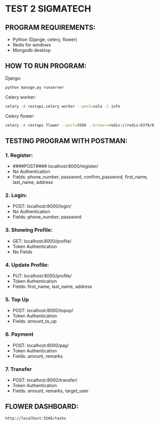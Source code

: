 # TEST 2 SIGMATECH
## PROGRAM REQUIREMENTS:
- Python (Djange, celery, flower)
- Redis for windows
- Mongodb desktop

## HOW TO RUN PROGRAM:
Django:
```bash
python manage.py runserver
```
Celery worker:
```bash
celery -A restapi.celery worker --pool=solo -l info
```
Celery flower:
```bash
celery -A restapi flower --port=5566 --broker=redis://redis:6379/0
```

## TESTING PROGRAM WITH POSTMAN:
### 1. Register:
- ####POST#### localhost:8000/register/
- No Authentication
- Fields: phone_number, password, confirm_password, first_name, last_name, address

### 2. Login:
- POST: localhost:8000/login/
- No Authentication
- Fields: phone_number, password

### 3. Showing Profile:
- GET: localhost:8000/profile/
- Token Authentication
- No Fields

### 4. Update Profile:
- PUT: localhost:8000/profile/
- Token Authentication
- Fields: first_name, last_name, address

### 5. Top Up
- POST: localhost:8000/topup/
- Token Authentication
- Fields: amount_to_up

### 6. Payment 
- POST: localhost:8000/pay/
- Token Authentication
- Fields: amount, remarks

### 7. Transfer
- POST: localhost:8000/transfer/
- Token Authentication
- Fields: amount, remarks, target_user

## FLOWER DASHBOARD:
```bash
http://localhost:5566/tasks
```
